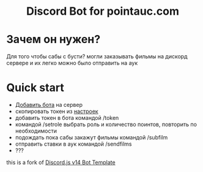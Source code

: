 <h1 style="text-align:center;">Discord Bot for pointauc.com </h1>



# Зачем он нужен? 
  Для того чтобы сабы с бусти? могли заказывать фильмы на дискорд сервере и их легко можно было отправить на аук


# Quick start 
 -  [Добавить бота](https://discord.com/api/oauth2/authorize?client_id=877617029056700437&permissions=2147552256&scope=bot)  на сервер
 - скопировать токен из [настроек](https://pointauc.com/settings)
 - добавить токен в бота командой /token
 - командой /setrole выбрать роль и количество поинтов, повторить по необходимости
 - подождать пока сабы закажут фильмы командой /subfilm
 - отправить ставки в аук командой /sendfilms
 - ???





 this is a fork of [Discord.js v14 Bot Template](https://github.com/MericcaN41/discordjs-v14-template-ts/tree/main)



